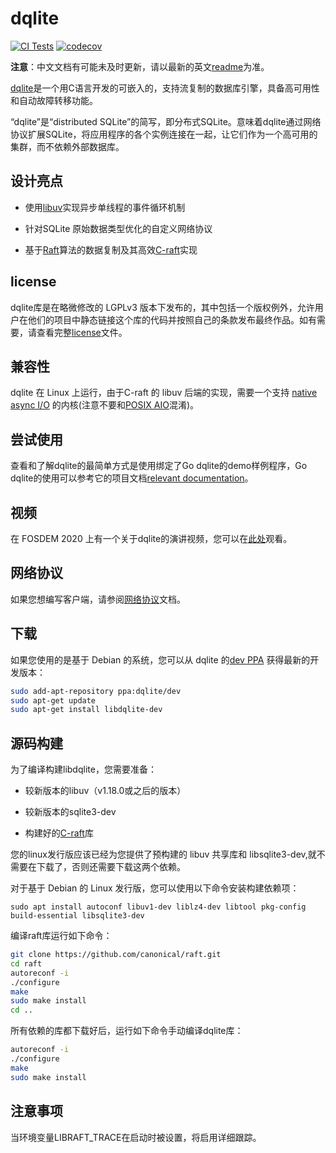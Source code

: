 
# dqlite 

[![CI Tests](https://github.com/canonical/dqlite/actions/workflows/build-and-test.yml/badge.svg)](https://github.com/canonical/dqlite/actions/workflows/build-and-test.yml) [![codecov](https://codecov.io/gh/canonical/dqlite/branch/master/graph/badge.svg)](https://codecov.io/gh/canonical/dqlite)

**注意**：中文文档有可能未及时更新，请以最新的英文[readme](./README.md)为准。

[dqlite](https://dqlite.io)是一个用C语言开发的可嵌入的，支持流复制的数据库引擎，具备高可用性和自动故障转移功能。

“dqlite”是“distributed SQLite”的简写，即分布式SQLite。意味着dqlite通过网络协议扩展SQLite，将应用程序的各个实例连接在一起，让它们作为一个高可用的集群，而不依赖外部数据库。

## 设计亮点

- 使用[libuv](https://libuv.org/)实现异步单线程的事件循环机制

- 针对SQLite 原始数据类型优化的自定义网络协议

- 基于[Raft](https://raft.github.io/)算法的数据复制及其高效[C-raft](https://github.com/canonical/raft)实现 

## license

dqlite库是在略微修改的 LGPLv3 版本下发布的，其中包括一个版权例外，允许用户在他们的项目中静态链接这个库的代码并按照自己的条款发布最终作品。如有需要，请查看完整[license](https://github.com/canonical/dqlite/blob/master/LICENSE)文件。

## 兼容性

dqlite 在 Linux 上运行，由于C-raft 的 libuv 后端的实现，需要一个支持 [native async
I/O](https://man7.org/linux/man-pages/man2/io_setup.2.html) 的内核(注意不要和[POSIX AIO](https://man7.org/linux/man-pages/man7/aio.7.html)混淆)。

## 尝试使用

查看和了解dqlite的最简单方式是使用绑定了Go dqlite的demo样例程序，Go dqlite的使用可以参考它的项目文档[relevant
documentation](https://github.com/canonical/go-dqlite#demo)。

## 视频

在 FOSDEM 2020 上有一个关于dqlite的演讲视频，您可以在[此处](https://fosdem.org/2020/schedule/event/dqlite/)观看。

## 网络协议

如果您想编写客户端，请参阅[网络协议](https://dqlite.io/docs/protocol)文档。

## 下载

如果您使用的是基于 Debian 的系统，您可以从 dqlite 的[dev PPA](https://launchpad.net/~dqlite/+archive/ubuntu/dev) 获得最新的开发版本：

```bash
sudo add-apt-repository ppa:dqlite/dev
sudo apt-get update
sudo apt-get install libdqlite-dev
```

## 源码构建

为了编译构建libdqlite，您需要准备：

- 较新版本的libuv（v1.18.0或之后的版本）

- 较新版本的sqlite3-dev

- 构建好的[C-raft](https://github.com/canonical/raft)库

您的linux发行版应该已经为您提供了预构建的 libuv 共享库和 libsqlite3-dev,就不需要在下载了，否则还需要下载这两个依赖。

对于基于 Debian 的 Linux 发行版，您可以使用以下命令安装构建依赖项：

```
sudo apt install autoconf libuv1-dev liblz4-dev libtool pkg-config build-essential libsqlite3-dev
```

编译raft库运行如下命令：

```bash
git clone https://github.com/canonical/raft.git
cd raft
autoreconf -i
./configure
make
sudo make install
cd ..
```

所有依赖的库都下载好后，运行如下命令手动编译dqlite库：

```bash
autoreconf -i
./configure
make
sudo make install
```

## 注意事项

当环境变量LIBRAFT_TRACE在启动时被设置，将启用详细跟踪。
